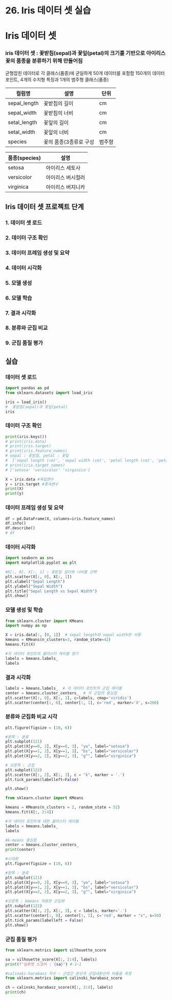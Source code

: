 # 26. Iris 데이터 셋 실습

# Iris 데이터 셋

### iris 데이터 셋 : 꽃받침(sepal)과 꽃잎(petal)의 크기를 기반으로 아이리스 꽃의 품종을 분류하기 위해 만들어짐
균형잡힌 데이터로 각 클래스(품종)에 균일하게 50개 데이터를 포함함
150개의 데이터 포인트, 4개의 수치형 특징과 1개의 범주형 클래스(품종)

| 컬럼명 | 설명 | 단위 |
| --- | --- | --- |
| sepal_length | 꽃받침의 길이 | cm |
| sepal_width | 꽃받침의 너비 | cm |
| setal_length | 꽃잎의 길이 | cm |
| setal_width | 꽃잎의 너비 | cm |
| species | 꽃의 품종(3종류로 구성 | 범주형 |

| 품종(species) | 설명 |
| --- | --- |
| setosa | 아이리스 세토사 |
| versicolor | 아이리스 버시컬러 |
| virginica | 아이리스 버지니카 |

## Iris 데이터 셋 프로젝트 단계

### 1. 데이터 셋 로드

### 2. 데이터 구조 확인

### 3. 데이터 프레임 생성 및 요약

### 4. 데이터 시각화

### 5. 모델 생성

### 6. 모델 학습

### 7. 결과 시각화

### 8. 분류와 군집 비교

### 9. 군집 품질 평가

## 실습

### 데이터 셋 로드

```python
import pandas as pd
from sklearn.datasets import load_iris

iris = load_iris()
#  꽃받침(sepal)과 꽃잎(petal)
iris
```

### 데이터 구조 확인

```python
print(iris.keys())
# print(iris.data)
# print(iris.target)
# print(iris.feature_names)
# sepal : 꽃받침, petal : 꽃잎
#  ['sepal length (cm)', 'sepal width (cm)', 'petal length (cm)', 'petal width (cm)']
# print(iris.target_names)
# ['setosa' 'versicolor' 'virginica']

X = iris.data #독립변수
y = iris.target #종속변수
print(X)
print(y)
```

### 데이터 프레임 생성 및 요약

```python
df = pd.DataFrame(X, columns=iris.feature_names)
df.info()
df.describe()
# df
```

### 데이터 시각화

```python
import seaborn as sns
import matplotlib.pyplot as plt

#X[:, 0], X[:, 1] : 꽃받침 길이와 너비를 선택
plt.scatter(X[:, 0], X[:, 1])
plt.xlabel("Sepal Length")
plt.ylabel("Sepal Width")
plt.title("Sepal Length vs Sepal Width")
plt.show()

```

### 모델 생성 및 학습

```python
from sklearn.cluster import KMeans
import numpy as np

X = iris.data[:, [0, 1]]  # sepal length와 sepal width만 사용
kmeans = KMeans(n_clusters=3, random_state=42)
kmeans.fit(X)

#각 데이터 포인트의 클러스터 레이블 얻기
labels = kmeans.labels_
labels

```

### 결과 시각화

```python
labels = kmeans.labels_  # 각 데이터 포인트의 군집 레이블
center = kmeans.cluster_centers_  # 각 군집의 중심점
plt.scatter(X[:, 0], X[:, 1], c=labels, cmap='viridis')
plt.scatter(center[:, 0], center[:, 1], c='red', marker='X', s=200)

```

### 분류와 군집화 비교 시각

```python
plt.figure(figsize = (10, 6))

#왼쪽 : 분류
plt.subplot(121)
plt.plot(X[y==0, 2], X[y==0, 3], "yo", label="setosa")
plt.plot(X[y==1, 2], X[y==1, 3], "bs", label="versicolor")
plt.plot(X[y==2, 2], X[y==2, 3], "g^", label="virginica")

# 오른쪽 : 군집
plt.subplot(122)
plt.scatter(X[:, 2], X[:, 3], c = "k", marker = '.')
plt.tick_params(labelleft=False)

plt.show()
```

```python
from sklearn.cluster import KMeans

kmeans = KMeans(n_clusters = 2, random_state = 52)
kmeans.fit(X[:, 2:4])

#각 데이터 포인트에 대한 클러스터 레이블
labels = kmeans.labels_
labels

#k-means 중심점
center = kmeans.cluster_centers_
print(center)

#시각화
plt.figure(figsize = (10, 6))

#왼쪽 : 분류
plt.subplot(121)
plt.plot(X[y==0, 2], X[y==0, 3], "yo", label="setosa")
plt.plot(X[y==1, 2], X[y==1, 3], "bs", label="versicolor")
plt.plot(X[y==2, 2], X[y==2, 3], "g^", label="virginica")

#오른쪽 : kmeans 적용한 군집화
plt.subplot(122)
plt.scatter(X[:, 2], X[:, 3], c = labels, marker='.')
plt.scatter(center[:, 0], center[:, 1], c='red', marker = "x", s=50)
plt.tick_params(labelleft = False)
plt.show()
```

### 군집 품질 평가

```python
from sklearn.metrics import silhouette_score

sa = silhouette_score(X[:, 2:4], labels)
print(f"실루엣 스코어 : {sa}") #-1~1
```

```python
#calinski-harabasz 지수 : 군집간 분산과 군집내분산의 비율을 측정
from sklearn.metrics import calinski_harabasz_score

ch = calinski_harabasz_score(X[:, 2:4], labels)
print(ch)
```
